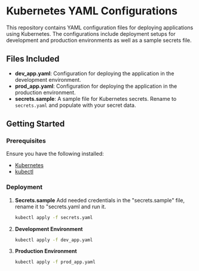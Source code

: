 # Kubernetes YAML Configurations

This repository contains YAML configuration files for deploying applications using Kubernetes. The configurations include deployment setups for development and production environments as well as a sample secrets file.

## Files Included

- **dev_app.yaml**: Configuration for deploying the application in the development environment.
- **prod_app.yaml**: Configuration for deploying the application in the production environment.
- **secrets.sample**: A sample file for Kubernetes secrets. Rename to `secrets.yaml` and populate with your secret data.

## Getting Started

### Prerequisites

Ensure you have the following installed:
- [Kubernetes](https://kubernetes.io/docs/tasks/tools/)
- [kubectl](https://kubernetes.io/docs/tasks/tools/install-kubectl/)

### Deployment

1. **Secrets.sample**
   Add needed credentials in the "secrets.sample" file, rename it to "secrets.yaml and run it. 
   ```bash
   kubectl apply -f secrets.yaml

2. **Development Environment**
   ```bash
   kubectl apply -f dev_app.yaml

3. **Production Environment**
   ```bash
   kubectl apply -f prod_app.yaml
